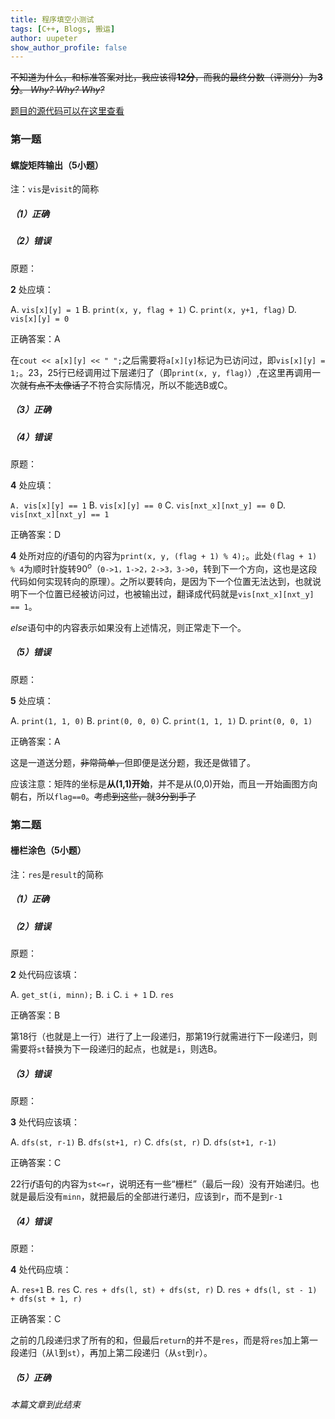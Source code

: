 ```yaml
---
title: 程序填空小测试
tags: [C++, Blogs, 搬运]
author: uupeter
show_author_profile: false
---
```

~~不知道为什么，和标准答案对比，我应该得**12分**，而我的最终分数（评测分）为**3分**。 _Why?_ _Why?_ _Why?_~~

[题目的源代码可以在这里查看](https://www.luogu.com.cn/paste/jdfaba26)

### 第一题
#### 螺旋矩阵输出（5小题）

注：```vis```是```visit```的简称

##### （1）正确

##### （2）错误

原题：

**2** 处应填：

A. ```vis[x][y] = 1``` B. ```print(x, y, flag + 1)``` C. ```print(x, y+1, flag)``` D. ```vis[x][y] = 0```

正确答案：A

在```cout << a[x][y] << " ";```之后需要将```a[x][y]```标记为已访问过，即```vis[x][y] = 1;```。23，25行已经调用过下层递归了（即```print(x, y, flag)```）,在这里再调用一次~~就有点不太像话了~~不符合实际情况，所以不能选B或C。

##### （3）正确

##### （4）错误

原题：

**4** 处应填：

```A. vis[x][y] == 1``` B. ```vis[x][y] == 0```
C. ```vis[nxt_x][nxt_y] == 0``` D. ```vis[nxt_x][nxt_y] == 1```

正确答案：D

**4** 处所对应的$\mathit if$语句的内容为```print(x, y, (flag + 1) % 4);```。此处```(flag + 1) % 4```为顺时针旋转$90^o$（```0->1，1->2，2->3，3->0```，转到下一个方向，这也是这段代码如何实现转向的原理）。之所以要转向，是因为下一个位置无法达到，也就说明下一个位置已经被访问过，也被输出过，翻译成代码就是```vis[nxt_x][nxt_y] == 1```。

$\mathit else$语句中的内容表示如果没有上述情况，则正常走下一个。

##### （5）错误

原题：

**5** 处应填：

A. ```print(1, 1, 0)``` B. ```print(0, 0, 0)``` C. ```print(1, 1, 1)``` D. ```print(0, 0, 1)```

正确答案：A

这是一道送分题，~~非常简单，~~但即便是送分题，我还是做错了。

应该注意：矩阵的坐标是**从(1,1)开始**，并不是从(0,0)开始，而且一开始画图方向朝右，所以```flag==0```。~~考虑到这些，就3分到手了~~

### 第二题
#### 栅栏涂色（5小题）

注：```res```是```result```的简称

##### （1）正确

##### （2）错误

原题：

**2** 处代码应该填：

A. ```get_st(i, minn);``` B. ```i``` C. ```i + 1``` D. ```res```

正确答案：B

第18行（也就是上一行）进行了上一段递归，那第19行就需进行下一段递归，则需要将```st```替换为下一段递归的起点，也就是```i```，则选B。

##### （3）错误

原题：

**3** 处代码应该填：

A. ```dfs(st, r-1)``` B. ```dfs(st+1, r)``` C. ```dfs(st, r)``` D. ```dfs(st+1, r-1)```

正确答案：C

22行$\mathit if$语句的内容为```st<=r```，说明还有一些“栅栏”（最后一段）没有开始递归。也就是最后没有```minn```，就把最后的全部进行递归，应该到```r```，而不是到```r-1```
##### （4）错误

原题：

**4** 处代码应填：

A. ```res+1``` B. ```res```
C. ```res + dfs(l, st) + dfs(st, r)``` D. ```res + dfs(l, st - 1) + dfs(st + 1, r)```

正确答案：C

之前的几段递归求了所有的和，但最后```return```的并不是```res```，而是将```res```加上第一段递归（从```l```到```st```），再加上第二段递归（从```st```到```r```）。

##### （5）正确

_本篇文章到此结束_



